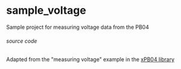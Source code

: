 # sample_voltage
Sample project for measuring voltage data from the PB04

###### source code

Adapted from the "measuring voltage" example in the [xPB04 library](https://github.com/xinabox/xPB04)
